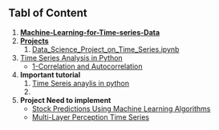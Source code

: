 
## **Tabl of Content**
1. [**Machine-Learning-for-Time-series-Data**](https://github.com/hussain0048/Time-Series-Analysis-in-Python/tree/master/Machine-Learning-for-Time-series-Data)
2. [**Projects**](https://github.com/hussain0048/Time-Series-Analysis-in-Python/tree/master/Projects)
   1. [Data_Science_Project_on_Time_Series.ipynb](https://github.com/hussain0048/Time-Series-Analysis-in-Python/blob/master/Projects/Data_Science_Project_on_Time_Series.ipynb)
4. [Time Series Analysis in Python](https://github.com/hussain0048/Time-Series-Analysis-in-Python/tree/master/Time%20Series%20Analysis%20in%20Python)
   * [1-Correlation and Autocorrelation](https://github.com/hussain0048/Time-Series-Analysis-in-Python/tree/master/Time%20Series%20Analysis%20in%20Python/1-Correlation%20and%20Autocorrelation)
5. **Important tutorial** 
    1. [Time Sereis anaylis in python](https://www.dataspoof.info/post/time-series-analysis-in-python/)
    2. []()
6. **Project Need to implement**
   * [Stock Predictions Using Machine Learning Algorithms](https://morioh.com/p/e0ddf3b0e50f?f=5c21fb01c16e2556b555ab32&fbclid=IwAR2G-N-rE7sDi-KgnVdC3aGTPsLqrjepQJJgiHDpeiPYV2h2dvpt_xgL__w)
   * [Multi-Layer Perception Time Series](https://bobrupakroy.medium.com/multi-layer-perception-time-series-8a1bddbb033a)


